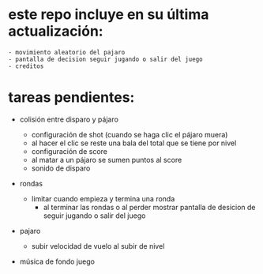 # este repo incluye en su última actualización:
    - movimiento aleatorio del pajaro
    - pantalla de decision seguir jugando o salir del juego 
    - creditos 


# tareas pendientes:

* colisión entre disparo y pájaro
    - configuración de shot (cuando se haga clic el pájaro muera)
    - al hacer el clic se reste una bala del total que se tiene por nivel
    - configuración de score
    - al matar a un pájaro se sumen puntos al score
    - sonido de disparo

* rondas
    - limitar cuando empieza y termina una ronda 
        - al terminar las rondas o al perder mostrar pantalla de desicion de seguir jugando o salir del juego

* pajaro
    - subir velocidad de vuelo al subir de nivel


* música de fondo juego 
